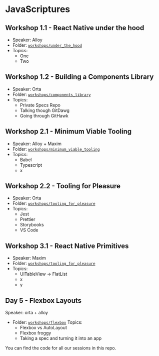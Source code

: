 # JavaScriptures

## Workshop 1.1 - React Native under the hood

- Speaker: Alloy
- Folder: [`workshops/under_the_hood`](workshops/under_the_hood)
- Topics:
  - One
  - Two

## Workshop 1.2 - Building a Components Library

- Speaker: Orta
- Folder: [`workshops/components_library`](workshops/components_library)
- Topics:
  - Private Specs Repo
  - Talking though GitDawg
  - Going through GitHawk

## Workshop 2.1 - Minimum Viable Tooling

- Speaker: Alloy + Maxim
- Folder: [`workshops/minimum_viable_tooling`](workshops/minimum_viable_tooling)
- Topics:
  - Babel
  - Typescript
  - x

## Workshop 2.2 - Tooling for Pleasure

- Speaker: Orta
- Folder: [`workshops/tooling_for_pleasure`](workshops/tooling_for_pleasure)
- Topics: 
  - Jest
  - Prettier
  - Storybooks
  - VS Code

## Workshop 3.1 - React Native Primitives

- Speaker: Maxim
- Folder: [`workshops/tooling_for_pleasure`](workshops/tooling_for_pleasure)
- Topics: 
  - UITableView -> FlatList
  - x
  - y


## Day 5 - Flexbox Layouts

Speaker: orta + alloy
- Folder: [`workshops/flexbox`](workshops/flexbox)
Topics:
  - Flexbox vs AutoLayout
  - Flexbox froggy
  - Taking a spec and turning it into an app

You can find the code for all our sessions in this repo.
